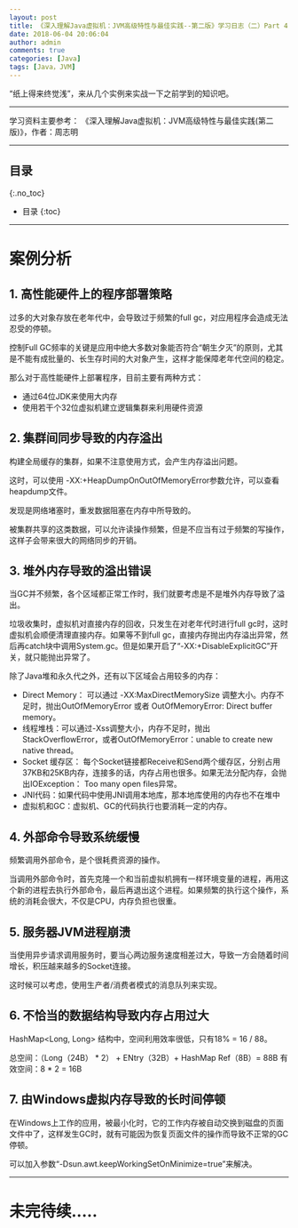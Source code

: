 ```yaml
---
layout: post
title: 《深入理解Java虚拟机：JVM高级特性与最佳实践--第二版》学习日志（二）Part 4：调优案例分析与实战
date: 2018-06-04 20:06:04
author: admin
comments: true
categories: [Java]
tags: [Java，JVM]
---
```


“纸上得来终觉浅”，来从几个实例来实战一下之前学到的知识吧。

<!-- more -->
---

学习资料主要参考： 《深入理解Java虚拟机：JVM高级特性与最佳实践(第二版)》，作者：周志明

---
## 目录
{:.no_toc}

* 目录
{:toc}

---

# 案例分析

## 1. 高性能硬件上的程序部署策略

过多的大对象存放在老年代中，会导致过于频繁的full gc，对应用程序会造成无法忍受的停顿。

控制Full GC频率的关键是应用中绝大多数对象能否符合“朝生夕灭”的原则，尤其是不能有成批量的、长生存时间的大对象产生，这样才能保障老年代空间的稳定。

那么对于高性能硬件上部署程序，目前主要有两种方式：
- 通过64位JDK来使用大内存
- 使用若干个32位虚拟机建立逻辑集群来利用硬件资源

## 2. 集群间同步导致的内存溢出

构建全局缓存的集群，如果不注意使用方式，会产生内存溢出问题。

这时，可以使用 -XX:+HeapDumpOnOutOfMemoryError参数允许，可以查看heapdump文件。

发现是网络堵塞时，重发数据阻塞在内存中所导致的。

被集群共享的这类数据，可以允许读操作频繁，但是不应当有过于频繁的写操作，这样子会带来很大的网络同步的开销。

## 3. 堆外内存导致的溢出错误

当GC并不频繁，各个区域都正常工作时，我们就要考虑是不是堆外内存导致了溢出。

垃圾收集时，虚拟机对直接内存的回收，只发生在对老年代时进行full gc时，这时虚拟机会顺便清理直接内存。如果等不到full gc，直接内存抛出内存溢出异常，然后再catch块中调用System.gc。但是如果开启了“-XX:+DisableExplicitGC”开关，就只能抛出异常了。

除了Java堆和永久代之外，还有以下区域会占用较多的内存：
- Direct Memory： 可以通过 -XX:MaxDirectMemorySize 调整大小。内存不足时，抛出OutOfMemoryError 或者 OutOfMemoryError: Direct buffer memory。
- 线程堆栈：可以通过-Xss调整大小，内存不足时，抛出StackOverflowError，或者OutOfMemoryError：unable to create new native thread。
- Socket 缓存区： 每个Socket链接都Receive和Send两个缓存区，分别占用37KB和25KB内存，连接多的话，内存占用也很多。如果无法分配内存，会抛出IOException： Too many open files异常。
- JNI代码：如果代码中使用JNI调用本地库，那本地库使用的内存也不在堆中
- 虚拟机和GC：虚拟机、GC的代码执行也要消耗一定的内存。

## 4. 外部命令导致系统缓慢

频繁调用外部命令，是个很耗费资源的操作。

当调用外部命令时，首先克隆一个和当前虚拟机拥有一样环境变量的进程，再用这个新的进程去执行外部命令，最后再退出这个进程。如果频繁的执行这个操作，系统的消耗会很大，不仅是CPU，内存负担也很重。

## 5. 服务器JVM进程崩溃

当使用异步请求调用服务时，要当心两边服务速度相差过大，导致一方会随着时间增长，积压越来越多的Socket连接。

这时候可以考虑，使用生产者/消费者模式的消息队列来实现。

## 6. 不恰当的数据结构导致内存占用过大

HashMap<Long, Long> 结构中，空间利用效率很低，只有18% = 16 / 88。

总空间：（Long（24B） * 2） + ENtry（32B）+ HashMap Ref（8B）= 88B
有效空间：8 * 2 = 16B


## 7. 由Windows虚拟内存导致的长时间停顿

在Windows上工作的应用，被最小化时，它的工作内存被自动交换到磁盘的页面文件中了，这样发生GC时，就有可能因为恢复页面文件的操作而导致不正常的GC停顿。

可以加入参数“-Dsun.awt.keepWorkingSetOnMinimize=true”来解决。


---

# 未完待续.....